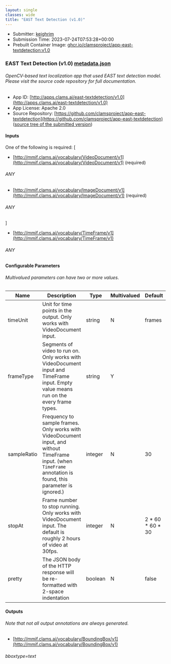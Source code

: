 ```yaml
---
layout: single
classes: wide
title: "EAST Text Detection (v1.0)"
---
```

* Submitter: [keighrim](https://github.com/keighrim)
* Submission Time: 2023-07-24T07:53:28+00:00
* Prebuilt Container Image: [ghcr.io/clamsproject/app-east-textdetection:v1.0](https://github.com/clamsproject/app-east-textdetection/pkgs/container/app-east-textdetection/v1.0)


### EAST Text Detection (v1.0) [metadata.json](metadata.json)
###### OpenCV-based text localization app that used EAST text detection model. Please visit the source code repository for full documentation.

* App ID: [http://apps.clams.ai/east-textdetection/v1.0](http://apps.clams.ai/east-textdetection/v1.0)
* App License: Apache 2.0
* Source Repository: [https://github.com/clamsproject/app-east-textdetection](https://github.com/clamsproject/app-east-textdetection) ([source tree of the submitted version](https://github.com/clamsproject/app-east-textdetection/tree/v1.0))


#### Inputs
One of the following is required: [
* [http://mmif.clams.ai/vocabulary/VideoDocument/v1](http://mmif.clams.ai/vocabulary/VideoDocument/v1) (required)
###### ANY
* [http://mmif.clams.ai/vocabulary/ImageDocument/v1](http://mmif.clams.ai/vocabulary/ImageDocument/v1) (required)
###### ANY
]
* [http://mmif.clams.ai/vocabulary/TimeFrame/v1](http://mmif.clams.ai/vocabulary/TimeFrame/v1) 
###### ANY


#### Configurable Parameters
###### Multivalued parameters can have two or more values.

|Name|Description|Type|Multivalued|Default|Choices|
|----|-----------|----|-----------|-------|-------|
|timeUnit|Unit for time points in the output. Only works with VideoDocument input.|string|N|frames|**_`frames`_**, `seconds`, `milliseconds`|
|frameType|Segments of video to run on. Only works with VideoDocument input and TimeFrame input. Empty value means run on the every frame types.|string|Y||**_``_**, `slate`, `chyron`, `rolling-credit`|
|sampleRatio|Frequency to sample frames. Only works with VideoDocument input, and without TimeFrame input. (when `TimeFrame` annotation is found, this parameter is ignored.)|integer|N|30||
|stopAt|Frame number to stop running. Only works with VideoDocument input. The default is roughly 2 hours of video at 30fps.|integer|N|2 * 60 * 60 * 30||
|pretty|The JSON body of the HTTP response will be re-formatted with 2-space indentation|boolean|N|false|**_`false`_**, `true`|


#### Outputs
###### Note that not all output annotations are always generated.
* [http://mmif.clams.ai/vocabulary/BoundingBox/v1](http://mmif.clams.ai/vocabulary/BoundingBox/v1) 
###### bboxtype=text
